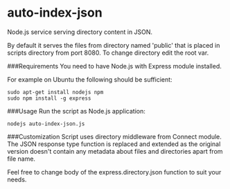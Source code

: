 auto-index-json
===============

Node.js service serving directory content in JSON. 

By default it serves the files from directory named 'public' that is placed in scripts directory from port 8080. To change directory edit the root var.


###Requirements
You need to have Node.js with Express module installed.

For example on Ubuntu the following should be sufficient:
```
sudo apt-get install nodejs npm
sudo npm install -g express
```

###Usage
Run the script as Node.js application: 
```
nodejs auto-index-json.js
```

###Customization
Script uses directory middleware from Connect module. The JSON response type function is replaced and extended as 
the original version doesn't contain any metadata about files and directories apart from file name.

Feel free to change body of the express.directory.json function to suit your needs.
